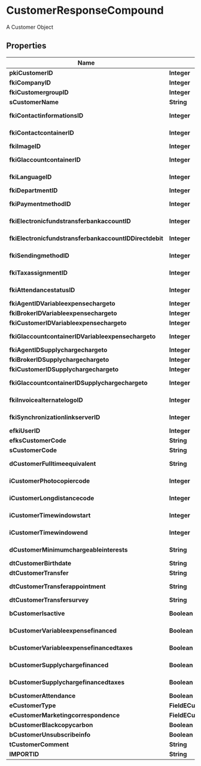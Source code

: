 

# CustomerResponseCompound

A Customer Object

## Properties

| Name | Type | Description | Notes |
|------------ | ------------- | ------------- | -------------|
|**pkiCustomerID** | **Integer** | The unique ID of the Customer. |  |
|**fkiCompanyID** | **Integer** | The unique ID of the Company |  |
|**fkiCustomergroupID** | **Integer** | The unique ID of the Customergroup |  |
|**sCustomerName** | **String** | The name of the Customer |  |
|**fkiContactinformationsID** | **Integer** | The unique ID of the Contactinformations |  |
|**fkiContactcontainerID** | **Integer** | The unique ID of the Contactcontainer |  |
|**fkiImageID** | **Integer** | The unique ID of the Image |  |
|**fkiGlaccountcontainerID** | **Integer** | The unique ID of the Glaccountcontainer |  |
|**fkiLanguageID** | **Integer** | The unique ID of the Language.  Valid values:  |Value|Description| |-|-| |1|French| |2|English| |  |
|**fkiDepartmentID** | **Integer** | The unique ID of the Department |  |
|**fkiPaymentmethodID** | **Integer** | The unique ID of the Paymentmethod |  |
|**fkiElectronicfundstransferbankaccountID** | **Integer** | The unique ID of the Electronicfundstransferbankaccount |  |
|**fkiElectronicfundstransferbankaccountIDDirectdebit** | **Integer** | The unique ID of the Electronicfundstransferbankaccount |  |
|**fkiSendingmethodID** | **Integer** | The unique ID of the Sendingmethod |  |
|**fkiTaxassignmentID** | **Integer** | The unique ID of the Taxassignment.  Valid values:  |Value|Description| |-|-| |1|No tax| |2|GST| |3|HST (ON)| |4|HST (NB)| |5|HST (NS)| |6|HST (NL)| |7|HST (PE)| |8|GST + QST (QC)| |9|GST + QST (QC) Non-Recoverable| |10|GST + PST (BC)| |11|GST + PST (SK)| |12|GST + RST (MB)| |13|GST + PST (BC) Non-Recoverable| |14|GST + PST (SK) Non-Recoverable| |15|GST + RST (MB) Non-Recoverable| |  |
|**fkiAttendancestatusID** | **Integer** | The unique ID of the Attendancestatus |  |
|**fkiAgentIDVariableexpensechargeto** | **Integer** | The unique ID of the Agent. |  |
|**fkiBrokerIDVariableexpensechargeto** | **Integer** | The unique ID of the Broker. |  |
|**fkiCustomerIDVariableexpensechargeto** | **Integer** | The unique ID of the Customer. |  |
|**fkiGlaccountcontainerIDVariableexpensechargeto** | **Integer** | The unique ID of the Glaccountcontainer |  |
|**fkiAgentIDSupplychargechargeto** | **Integer** | The unique ID of the Agent. |  |
|**fkiBrokerIDSupplychargechargeto** | **Integer** | The unique ID of the Broker. |  |
|**fkiCustomerIDSupplychargechargeto** | **Integer** | The unique ID of the Customer. |  |
|**fkiGlaccountcontainerIDSupplychargechargeto** | **Integer** | The unique ID of the Glaccountcontainer |  |
|**fkiInvoicealternatelogoID** | **Integer** | The unique ID of the Invoicealternatelogo |  |
|**fkiSynchronizationlinkserverID** | **Integer** | The unique ID of the Synchronizationlinkserver |  |
|**efkiUserID** | **Integer** | The unique ID of the User |  [optional] |
|**efksCustomerCode** | **String** | The code of the Customer |  [optional] |
|**sCustomerCode** | **String** | The code of the Customer |  |
|**dCustomerFulltimeequivalent** | **String** | The fulltimeequivalent of the Customer |  |
|**iCustomerPhotocopiercode** | **Integer** | The photocopiercode of the Customer |  |
|**iCustomerLongdistancecode** | **Integer** | The longdistancecode of the Customer |  |
|**iCustomerTimewindowstart** | **Integer** | The timewindowstart of the Customer |  |
|**iCustomerTimewindowend** | **Integer** | The timewindowend of the Customer |  |
|**dCustomerMinimumchargeableinterests** | **String** | The minimumchargeableinterests of the Customer |  |
|**dtCustomerBirthdate** | **String** | The birthdate of the Customer |  |
|**dtCustomerTransfer** | **String** | The transfer of the Customer |  |
|**dtCustomerTransferappointment** | **String** | The transferappointment of the Customer |  |
|**dtCustomerTransfersurvey** | **String** | The transfersurvey of the Customer |  |
|**bCustomerIsactive** | **Boolean** | Whether the customer is active or not |  |
|**bCustomerVariableexpensefinanced** | **Boolean** | Whether if it&#39;s an variableexpensefinanced |  |
|**bCustomerVariableexpensefinancedtaxes** | **Boolean** | Whether if it&#39;s an variableexpensefinancedtaxes |  |
|**bCustomerSupplychargefinanced** | **Boolean** | Whether if it&#39;s an supplychargefinanced |  |
|**bCustomerSupplychargefinancedtaxes** | **Boolean** | Whether if it&#39;s an supplychargefinancedtaxes |  |
|**bCustomerAttendance** | **Boolean** | Whether if it&#39;s an attendance |  |
|**eCustomerType** | **FieldECustomerType** |  |  |
|**eCustomerMarketingcorrespondence** | **FieldECustomerMarketingcorrespondence** |  |  |
|**bCustomerBlackcopycarbon** | **Boolean** | Whether if it&#39;s an blackcopycarbon |  |
|**bCustomerUnsubscribeinfo** | **Boolean** | Whether if it&#39;s an unsubscribeinfo |  |
|**tCustomerComment** | **String** | The comment of the Customer |  |
|**IMPORTID** | **String** |  |  [optional] |



